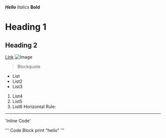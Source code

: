 ***Hello***
*Italics*
**Bold**
# Heading 1
## Heading 2
[Link](google.com)
![Image](http://url/a.png)
> Blockquote
- List
- List2
- List3
1. List4
2. List5
3. List6
Horizontal Rule:

---

'Inline Code'

'''
Code Block
print "hello"
'''
